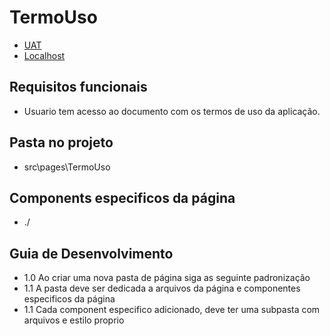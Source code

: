 
# TermoUso

- [UAT](https://web.opti.marketing/cadastro)
- [Localhost](http://localhost:3000/cadastro)
 
## Requisitos funcionais

- Usuario tem acesso ao documento com os termos de uso da aplicação.
 

## Pasta no projeto
- src\pages\TermoUso


## Components especificos da página
- ./

## Guia de Desenvolvimento

- 1.0 Ao criar uma nova pasta de página siga as seguinte padronização
- 1.1 A pasta deve ser dedicada a arquivos da página e componentes especificos da página
- 1.1 Cada component especifico adicionado, deve ter uma subpasta com arquivos e estilo proprio
